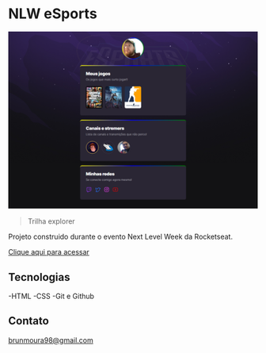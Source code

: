 # NLW eSports

![preview](./.github/preview.png)

>Trilha explorer

Projeto construido durante o evento Next Level Week da Rocketseat.

[Clique aqui para acessar](https://Uckbach.github.io/NLW/)

## Tecnologias
-HTML
-CSS
-Git e Github

## Contato

brunmoura98@gmail.com